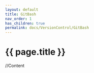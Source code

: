 ```yaml
---
layout: default
title: GitBash
nav_order: 1
has_children: true
permalink: docs/VersionControl/GitBash
---
```


{{ page.title }}
======================

//Content